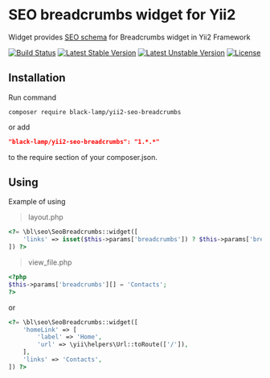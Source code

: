 SEO breadcrumbs widget for Yii2
===============================
Widget provides [SEO schema](http://schema.org/BreadcrumbList) for Breadcrumbs widget in Yii2 Framework

[![Build Status](https://travis-ci.org/black-lamp/yii2-seo-breadcrumbs.svg?branch=master)](https://travis-ci.org/black-lamp/yii2-seo-breadcrumbs)
[![Latest Stable Version](https://poser.pugx.org/black-lamp/yii2-seo-breadcrumbs/version)](https://packagist.org/packages/black-lamp/yii2-seo-breadcrumbs)
[![Latest Unstable Version](https://poser.pugx.org/black-lamp/yii2-seo-breadcrumbs/v/unstable)](//packagist.org/packages/black-lamp/yii2-seo-breadcrumbs)
[![License](https://poser.pugx.org/black-lamp/yii2-seo-breadcrumbs/license)](https://packagist.org/packages/black-lamp/yii2-seo-breadcrumbs)

Installation
------------
Run command
```
composer require black-lamp/yii2-seo-breadcrumbs
```
or add
```json
"black-lamp/yii2-seo-breadcrumbs": "1.*.*"
```
to the require section of your composer.json.

Using
-----
Example of using

> layout.php
```php
<?= \bl\seo\SeoBreadcrumbs::widget([
    'links' => isset($this->params['breadcrumbs']) ? $this->params['breadcrumbs'] : [],
]) ?>
```

> view_file.php
```php
<?php
$this->params['breadcrumbs'][] = 'Contacts';
?>
```

or

```php
<?= \bl\seo\SeoBreadcrumbs::widget([
    'homeLink' => [
        'label' => 'Home',
        'url' => \yii\helpers\Url::toRoute(['/']),
    ],
    'links' => 'Contacts',
]) ?>
```